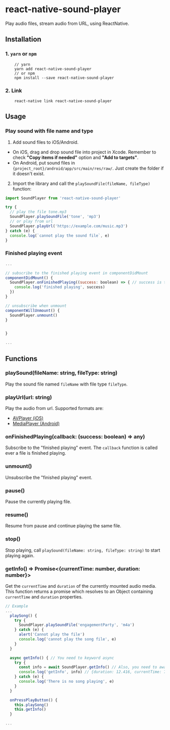 # react-native-sound-player

Play audio files, stream audio from URL, using ReactNative.

## Installation

### 1. `yarn` or `npm`
```
    // yarn
    yarn add react-native-sound-player
    // or npm
    npm install --save react-native-sound-player
```
### 2. Link

```
    react-native link react-native-sound-player
```


## Usage


### Play sound with file name and type

1. Add sound files to iOS/Android.

  - On iOS, drag and drop sound file into project in Xcode. Remember to check **"Copy items if needed"** option and **"Add to targets"**.
  - On Android, put sound files in `{project_root}/android/app/src/main/res/raw/`. Just create the folder if it doesn't exist.


2. Import the library and call the `playSoundFile(fileName, fileType)` function:

```javascript
import SoundPlayer from 'react-native-sound-player'

try {
  // play the file tone.mp3
  SoundPlayer.playSoundFile('tone', 'mp3')
  // or play from url
  SoundPlayer.playUrl('https://example.com/music.mp3')
} catch (e) {
  console.log(`cannot play the sound file`, e)
}
```


### Finished playing event

```javascript
...

// subscribe to the finished playing event in componentDidMount
componentDidMount() {
  SoundPlayer.onFinishedPlaying((success: boolean) => { // success is true when the sound is played
    console.log('finished playing', success)
  })
}

// unsubscribe when unmount
componentWillUnmount() {
  SoundPlayer.unmount()
}


}

...
```


## Functions

### playSound(fileName: string, fileType: string)
Play the sound file named `fileName` with file type `fileType`.

### playUrl(url: string)
Play the audio from url. Supported formats are:
  - [AVPlayer (iOS)](https://stackoverflow.com/questions/21879981/avfoundation-avplayer-supported-formats-no-vob-or-mpg-containers)
  - [MediaPlayer (Android)](https://developer.android.com/guide/topics/media/media-formats)

### onFinishedPlaying(callback: (success: boolean) => any)
Subscribe to the "finished playing" event. The `callback` function is called ever a file is finished playing.

### unmount()
Unsubscribe the "finished playing" event.

### pause()

Pause the currently playing file.

### resume()

Resume from pause and continue playing the same file.

### stop()

Stop playing, call `playSound(fileName: string, fileType: string)` to start playing again.

### getInfo() => Promise<{currentTime: number, duration: number}>

Get the `currentTime` and `duration` of the currently mounted audio media. This function returns a promise which resolves to an Object containing `currentTime` and `duration` properties.
```javascript
// Example
...
  playSong() {
    try {
      SoundPlayer.playSoundFile('engagementParty', 'm4a')
    } catch (e) {
      alert('Cannot play the file')
      console.log('cannot play the song file', e)
    }
  }

  async getInfo() { // You need to keyword async
    try {
      const info = await SoundPlayer.getInfo() // Also, you need to await this because it is async
      console.log('getInfo', info) // {duration: 12.416, currentTime: 7.691}
    } catch (e) {
      console.log('There is no song playing', e)
    }
  }

  onPressPlayButton() {
    this.playSong()
    this.getInfo()
  }

...
```

